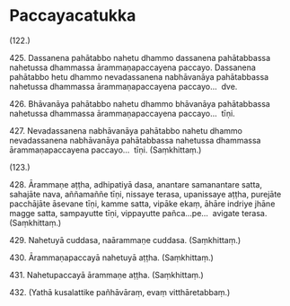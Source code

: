 

# Paccayacatukka






(122.)

425\. Dassanena pahātabbo nahetu dhammo dassanena pahātabbassa nahetussa dhammassa ārammaṇapaccayena paccayo. Dassanena pahātabbo hetu dhammo nevadassanena nabhāvanāya pahātabbassa nahetussa dhammassa ārammaṇapaccayena paccayo…  dve.

426\. Bhāvanāya pahātabbo nahetu dhammo bhāvanāya pahātabbassa nahetussa dhammassa ārammaṇapaccayena paccayo…  tīṇi.

427\. Nevadassanena nabhāvanāya pahātabbo nahetu dhammo nevadassanena nabhāvanāya pahātabbassa nahetussa dhammassa ārammaṇapaccayena paccayo…  tīṇi. (Saṃkhittaṃ.)

(123.)

428\. Ārammaṇe aṭṭha, adhipatiyā dasa, anantare samanantare satta, sahajāte nava, aññamaññe tīṇi, nissaye terasa, upanissaye aṭṭha, purejāte pacchājāte āsevane tīṇi, kamme satta, vipāke ekaṃ, āhāre indriye jhāne magge satta, sampayutte tīṇi, vippayutte pañca…pe…  avigate terasa. (Saṃkhittaṃ.)

429\. Nahetuyā cuddasa, naārammaṇe cuddasa. (Saṃkhittaṃ.)

430\. Ārammaṇapaccayā nahetuyā aṭṭha. (Saṃkhittaṃ.)

431\. Nahetupaccayā ārammaṇe aṭṭha. (Saṃkhittaṃ.)

432\. (Yathā kusalattike pañhāvāraṃ, evaṃ vitthāretabbaṃ.)



